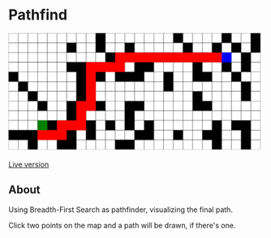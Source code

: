 # Pathfind

![screenshot](screenshot.png)

[Live version](https://victorribeiro.com/pathfind)

## About

Using Breadth-First Search as pathfinder, visualizing the final path.

Click two points on the map and a path will be drawn, if there's one.
